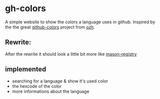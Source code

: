 # gh-colors

A simple website to show the colors a language uses in github.
Inspired by the the great [github-colors](https://github.com/ozh/github-colors) project from [ozh](https://github.com/ozh).

## Rewrite:

After the rewrite it should look a little bit more like [mason-registry](https://mason-registry.dev/registry/list)

## implemented

- searching for a language & show it's used color
- the hexcode of the color
- more informations about the language

